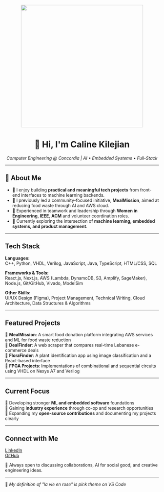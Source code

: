 <p align="center">
  <img src="https://media4.giphy.com/media/v1.Y2lkPTc5MGI3NjExZ2p2YWcydmNpM3lpaDh4NDZlejRtaHBoeDlhMGg1OGczYTViMGd2cCZlcD12MV9pbnRlcm5hbF9naWZfYnlfaWQmY3Q/LBPi9kAlVrYkf4bmPs/giphy.gif" width="400"/>
</p>

<h1 align="center">🩷 Hi, I'm Caline Kilejian </h1>
<p align="center">
  <em>Computer Engineering @ Concordia | AI • Embedded Systems • Full-Stack</em>
</p>

---

## 🩷 About Me

- 🌸 I enjoy building **practical and meaningful tech projects** from front-end interfaces to machine learning backends.
- 🌸 I previously led a community-focused initiative, **MealMission**, aimed at reducing food waste through AI and AWS cloud.
- 🌸 Experienced in teamwork and leadership through **Women in Engineering**, **IEEE**, **ACM** and volunteer coordination roles.
- 🌸 Currently exploring the intersection of **machine learning, embedded systems, and product management**.

---

## Tech Stack

**Languages:**  
C++, Python, VHDL, Verilog, JavaScript, Java, TypeScript, HTML/CSS, SQL  

**Frameworks & Tools:**  
React.js, Next.js, AWS (Lambda, DynamoDB, S3, Amplify, SageMaker), Node.js, Git/GitHub, Vivado, ModelSim  

**Other Skills:**  
UI/UX Design (Figma), Project Management, Technical Writing, Cloud Architecture, Data Structures & Algorithms  

---

## Featured Projects

🩷 **MealMission**: A smart food donation platform integrating AWS services and ML for food waste reduction  
🩷 **DealFinder**: A web scraper that compares real-time Lebanese e-commerce deals  
🩷 **FloraFinder**: A plant identification app using image classification and a React-based interface  
🩷 **FPGA Projects**: Implementations of combinational and sequential circuits using VHDL on Nexys A7 and Verilog 

---

## Current Focus

🩷 Developing stronger **ML and embedded software** foundations  
🩷 Gaining **industry experience** through co-op and research opportunities  
🩷 Expanding my **open-source contributions** and documenting my projects clearly  

---

## Connect with Me

[LinkedIn](https://www.linkedin.com/in/caline-kilejian-974b40327/)  
[GitHub](https://github.com/Crk24-ctrl)  

🩷 Always open to discussing collaborations, AI for social good, and creative engineering ideas.

---

🩷 _My definition of "la vie en rose" is pink theme on VS Code_  

